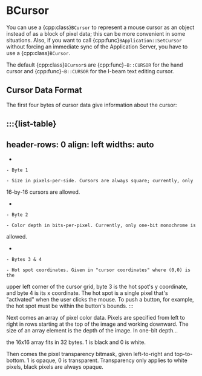 # BCursor

You can use a {cpp:class}`BCursor` to represent a mouse cursor as an
object instead of as a block of pixel data; this can be more convenient in
some situations. Also, if you want to call
{cpp:func}`BApplication::SetCursor` without forcing an immediate sync of
the Application Server, you have to use a {cpp:class}`BCursor`.

The default {cpp:class}`BCursor`s are {cpp:func}`~B::CURSOR` for the hand
cursor and {cpp:func}`~B::CURSOR` for the I-beam text editing cursor.

## Cursor Data Format

The first four bytes of cursor data give information about the cursor:

:::{list-table}
---
header-rows: 0
align: left
widths: auto
---
-

	- Byte 1

	- Size in pixels-per-side. Cursors are always square; currently, only
16-by-16 cursors are allowed.

-

	- Byte 2

	- Color depth in bits-per-pixel. Currently, only one-bit monochrome is
allowed.

-

	- Bytes 3 & 4

	- Hot spot coordinates. Given in "cursor coordinates" where (0,0) is the
upper left corner of the cursor grid, byte 3 is the hot spot's y
coordinate, and byte 4 is its x coordinate. The hot spot is a single pixel
that's "activated" when the user clicks the mouse. To push a button, for
example, the hot spot must be within the button's bounds.
:::

Next comes an array of pixel color data. Pixels are specified from left to
right in rows starting at the top of the image and working downward. The
size of an array element is the depth of the image. In one-bit depth…

the 16x16 array fits in 32 bytes. 1 is black and 0 is white.

Then comes the pixel transparency bitmask, given left-to-right and
top-to-bottom. 1 is opaque, 0 is transparent. Transparency only applies to
white pixels, black pixels are always opaque.
